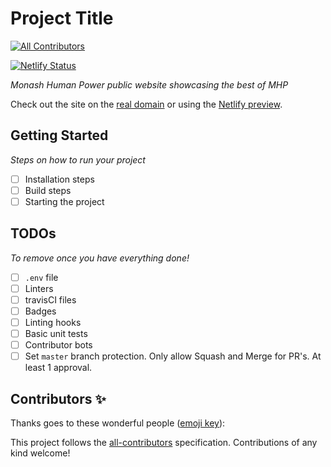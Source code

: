 # Project Title

[![All Contributors](https://img.shields.io/badge/all_contributors-2-orange.svg?style=flat-square)](#contributors)

[![Netlify Status](https://api.netlify.com/api/v1/badges/4e11de4f-08a6-455e-a138-2c241560a582/deploy-status)](https://app.netlify.com/sites/mhp-test/deploys)

*Monash Human Power public website showcasing the best of MHP*

Check out the site on the [real domain](https://monashhumanpower.org) or using the [Netlify preview](https://mhp-test.netlify.app).


## Getting Started

*Steps on how to run your project*

- [ ] Installation steps
- [ ] Build steps
- [ ] Starting the project

## TODOs

*To remove once you have everything done!*

- [ ] `.env` file
- [ ] Linters
- [ ] travisCI files
- [ ] Badges
- [ ] Linting hooks
- [ ] Basic unit tests
- [ ] Contributor bots
- [ ] Set `master` branch protection. Only allow Squash and Merge for PR's. At least 1 approval.

## Contributors ✨

Thanks goes to these wonderful people ([emoji key](https://allcontributors.org/docs/en/emoji-key)):

<!-- ALL-CONTRIBUTORS-LIST:START - Do not remove or modify this section -->
<!-- ALL-CONTRIBUTORS-LIST:END -->

This project follows the [all-contributors](https://github.com/all-contributors/all-contributors) specification. Contributions of any kind welcome!
